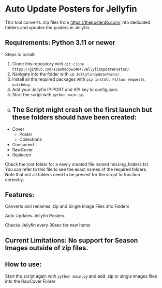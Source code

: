 # Auto Update Posters for Jellyfin
This tool converts .zip files from https://theposterdb.com/ into dedicated folders and updates the posters in Jellyfin.

## Requirements: Python 3.11 or newer

Steps to install:

1. Clone this repository with `git clone https://github.com/Iceshadow1404/JellyfinUpdatePoster/`.
2. Navigate into the folder with `cd JellyfinUpdatePoster`.
3. Install all the required packages with `pip install Pillow requests watchdog`.
4. Add your Jellyfin IP:PORT and API key to config.json.
5. Start the script with `python main.py`.
6. ## The Script might crash on the first launch but these folders should have been created:

- Cover
  - Poster
  - Collections
- Consumed
- RawCover
- Replaced


Check the root folder for a newly created file named missing_folders.txt. You can refer to this file to see the exact names of the required folders. Note that not all folders need to be present for the script to function correctly.

## Features:

Converts and renames .zip and Single Image Files into Folders

Auto Updates Jellyfin Posters

Checks Jellyfin every 30sec for new Items 


## Current Limitations: No support for Season Images outside of zip files. 


## How to use:

Start the script again with `python main.py` and add .zip or single images files into the RawCover Folder
